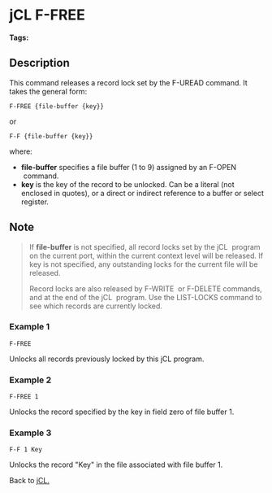 # jCL F-FREE

<PageHeader />

**Tags:**
<badge text='unlock' vertical='middle' />
<badge text='buffer' vertical='middle' />
<badge text='free' vertical='middle' />
<badge text='jcl' vertical='middle' />

## Description

This command releases a record lock set by the F-UREAD command. It takes the general form:

```
F-FREE {file-buffer {key}}
```

or

```
F-F {file-buffer {key}}
```

where:

- **file-buffer** specifies a file buffer (1 to 9) assigned by an F-OPEN  command.
- **key** is the key of the record to be unlocked. Can be a literal (not enclosed in quotes), or a direct or indirect reference to a buffer or select register.

## Note

> If **file-buffer** is not specified, all record locks set by the jCL  program on the current port, within the current context level will be released. If key is not specified, any outstanding locks for the current file will be released.
>
> Record locks are also released by F-WRITE  or F-DELETE commands, and at the end of the jCL  program. Use the LIST-LOCKS command to see which records are currently locked.

### Example 1

```
F-FREE
```

Unlocks all records previously locked by this jCL program.

### Example 2

```
F-FREE 1
```

Unlocks the record specified by the key in field zero of file buffer 1.

### Example 3

```
F-F 1 Key
```

Unlocks the record "Key" in the file associated with file buffer 1.

Back to [jCL.](./../README.md)
  
<PageFooter />